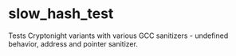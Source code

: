 # slow_hash_test

Tests Cryptonight variants with various GCC sanitizers - undefined behavior, address and pointer sanitizer.
